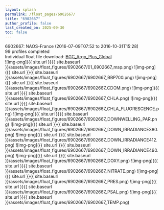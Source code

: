 ```yaml
---
layout: splash
permalink: /float_pages/6902667/
title: "6902667"
author_profile: false
last_created_on: 2025-09-30
toc: false
---
```

 
6902667: NAOS-France (2016-07-09T07:52 to 2016-10-31T15:28)\
99 profiles completed\
Individual float file download: [BGC_Argo_Plus_Global](https://ftp.soest.hawaii.edu/bgc_argo_plus/Individual_Floats/outliers_removed/6902667_Sprof_processed.nc)\
![img-png]({{ site.url }}{{ site.baseurl }}/assets/images/float_figures/6902667/01_6902667_map.png)
![img-png]({{ site.url }}{{ site.baseurl }}/assets/images/float_figures/6902667/6902667_BBP700.png)
![img-png]({{ site.url }}{{ site.baseurl }}/assets/images/float_figures/6902667/6902667_CDOM.png)
![img-png]({{ site.url }}{{ site.baseurl }}/assets/images/float_figures/6902667/6902667_CHLA.png)
![img-png]({{ site.url }}{{ site.baseurl }}/assets/images/float_figures/6902667/6902667_CHLA_FLUORESCENCE.png)
![img-png]({{ site.url }}{{ site.baseurl }}/assets/images/float_figures/6902667/6902667_DOWNWELLING_PAR.png)
![img-png]({{ site.url }}{{ site.baseurl }}/assets/images/float_figures/6902667/6902667_DOWN_IRRADIANCE380.png)
![img-png]({{ site.url }}{{ site.baseurl }}/assets/images/float_figures/6902667/6902667_DOWN_IRRADIANCE412.png)
![img-png]({{ site.url }}{{ site.baseurl }}/assets/images/float_figures/6902667/6902667_DOWN_IRRADIANCE490.png)
![img-png]({{ site.url }}{{ site.baseurl }}/assets/images/float_figures/6902667/6902667_DOXY.png)
![img-png]({{ site.url }}{{ site.baseurl }}/assets/images/float_figures/6902667/6902667_NITRATE.png)
![img-png]({{ site.url }}{{ site.baseurl }}/assets/images/float_figures/6902667/6902667_PRES.png)
![img-png]({{ site.url }}{{ site.baseurl }}/assets/images/float_figures/6902667/6902667_PSAL.png)
![img-png]({{ site.url }}{{ site.baseurl }}/assets/images/float_figures/6902667/6902667_TEMP.png)
